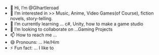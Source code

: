 - 👋 Hi, I’m @Glhartleroad
- 👀 I’m interested in >> Music, Anime, Video Games(of Course), fiction novels, story-telling.
- 🌱 I’m currently learning ... c#, Unity, how to make a game studio
- 💞️ I’m looking to collaborate on ...Gaming Projects 
- 📫 How to reach me ... 
- 😄 Pronouns: ... He/Him
- ⚡ Fun fact: ... I like to <smile>

<!---
Glhartleroad/Glhartleroad is a ✨ special ✨ repository because its `README.md` (this file) appears on your GitHub profile.
You can click the Preview link to take a look at your changes.
--->
